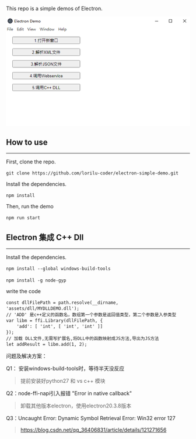 This repo is a simple demos of Electron.


![electron demo](/images/demo.png)


## How to use
---

First, clone the repo.

```
git clone https://github.com/lorilu-coder/electron-simple-demo.git
```

Install the dependencies.

```
npm install
```

Then, run the demo
```
npm run start
```


## Electron 集成 C++ Dll
---

Install the dependencies.

```
npm install --global windows-build-tools 

npm install -g node-gyp

```

write the code
```
const dllFilePath = path.resolve(__dirname, 'assets/dll/MYDLLDEMO.dll');
// 'ADD' 是c++定义的函数名，数组第一个参数是返回值类型，第二个参数是入参类型
var libm = ffi.Library(dllFilePath, {
    'add': [ 'int', [ 'int', 'int' ]]
});
// 加载 DLL文件,无需写扩展名,将DLL中的函数映射成JS方法,导出为JS方法 
let addResult = libm.add(1, 2);

```

问题及解决方案：

Q1： 安装windows-build-tools时，等待半天没反应

> 提前安装好python27 和 vs c++ 模块

Q2：node-ffi-napi引入报错 "Error in native callback"

> 卸载其他版本electron，使用electron20.3.8版本

Q3：Uncaught Error: Dynamic Symbol Retrieval Error: Win32 error 127

> https://blog.csdn.net/qq_36406831/article/details/121271656




